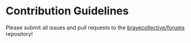 # Contribution Guidelines

Please submit all issues and pull requests to the [bravecollective/forums](http://github.com/bravecollective/forums) repository!